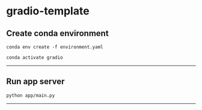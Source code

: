 # gradio-template


## Create conda environment

```
conda env create -f environment.yaml
```

```
conda activate gradio
```

---

## Run app server

```
python app/main.py
```

---